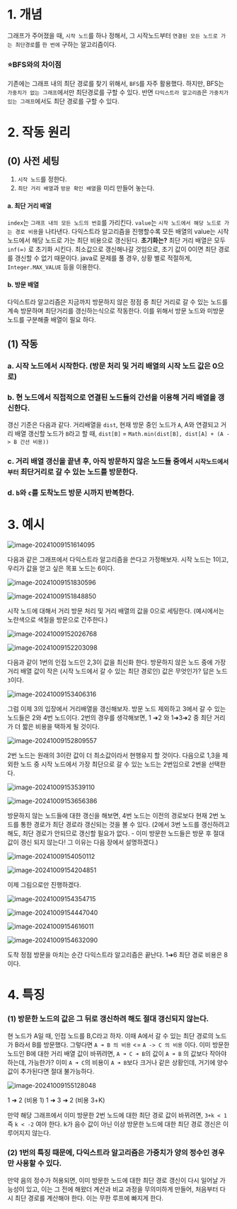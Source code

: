 # 1. 개념

그래프가 주어졌을 때, `시작 노드`를 하나 정해서, 그 시작노드부터 `연결된 모든 노드로 가는 최단경로`를 `한 번에` 구하는 알고리즘이다.

### ⭐BFS와의 차이점

기존에는 그래프 내의 최단 경로를 찾기 위해서, `BFS`를 자주 활용했다. 하지만, BFS는 `가중치가 없는 그래프`에서만 최단경로를 구할 수 있다. 반면 `다익스트라 알고리즘`은 `가중치가 있는 그래프`에서도 최단 경로를 구할 수 있다.

# 2. 작동 원리

## (0) 사전 세팅

1. `시작 노드`를 정한다.
2. `최단 거리 배열`과 `방문 확인 배열`을 미리 만들어 놓는다.

#### a. 최단 거리 배열

`index`는 `그래프 내의 모든 노드의 번호`를 가리킨다. `value`는 `시작 노드에서 해당 노드로 가는 경로 비용`을 나타낸다. 다익스트라 알고리즘을 진행할수록 모든 배열의 value는 시작 노드에서 해당 노드로 가는 최단 비용으로 갱신된다. 
**초기화는?**
최단 거리 배열은 모두 `inf(∞)` 로 초기화 시킨다. 최소값으로 갱신해나갈 것임으로, 초기 값이 0이면 최단 경로를 갱신할 수 없기 때문이다. java로 문제를 풀 경우, 상황 별로 적절하게, `Integer.MAX_VALUE` 등을 이용한다. 

#### b. 방문 배열 

다익스트라 알고리즘은 지금까지 방문하지 않은 정점 중 최단 거리로 갈 수 있는 노드를 계속 방문하며 최단거리를 갱신하는식으로 작동한다. 이를 위해서 방문 노드와 미방문 노드를 구분해줄 배열이 필요 하다. 

## (1) 작동 

### a. 시작 노드에서 시작한다. (방문 처리 및 거리 배열의 시작 노드 값은 0으로)

### b. 현 노드에서 직접적으로 연결된 노드들의 간선을 이용해 거리 배열을 갱신한다.

갱신 기준은 다음과 같다. 거리배열을 `dist`, 현재 방문 중인 노드가 `A`, A와 연결되고 거리 배열 갱신할 노드가 `B`라고 할 때, 
`dist[B]` = `Math.min(dist[B], dist[A] + (A -> B 간선 비용))`

### c. 거리 배열 갱신을 끝낸 후, 아직 방문하지 않은 노드들 중에서 `시작노드에서부터` 최단거리로 갈 수 있는 노드를 방문한다. 

### d. `b`와 `c`를 도착노드 방문 시까지 반복한다.

# 3. 예시

![image-20241009151614095](../../../../Documents/GitHub/dalcheonroadhead-github-blog/dalcheonroadhead.github.io/images/다익스트라알고리즘에대하여/image-20241009151614095.png)

다음과 같은 그래프에서 다익스트라 알고리즘을 쓴다고 가정해보자. 시작 노드는 1이고, 우리가 값을 얻고 싶은 목표 노드는 6이다. 

![image-20241009151830596](../../../../Documents/GitHub/dalcheonroadhead-github-blog/dalcheonroadhead.github.io/images/다익스트라알고리즘에대하여/image-20241009151830596.png)

![image-20241009151848850](../../../../Documents/GitHub/dalcheonroadhead-github-blog/dalcheonroadhead.github.io/images/다익스트라알고리즘에대하여/image-20241009151848850.png)

시작 노드에 대해서 거리 방문 처리 및 거리 배열의 값을 0으로 세팅한다. (예시에서는 노란색으로 색칠을 방문으로 간주한다.)

![image-20241009152026768](../../../../Documents/GitHub/dalcheonroadhead-github-blog/dalcheonroadhead.github.io/images/다익스트라알고리즘에대하여/image-20241009152026768.png)

![image-20241009152203098](../../../../Documents/GitHub/dalcheonroadhead-github-blog/dalcheonroadhead.github.io/images/다익스트라알고리즘에대하여/image-20241009152203098.png)

다음과 같이 1번의 인접 노드인 2,3이 값을 최신화 한다. 방문하지 않은 노드 중에 가장 거리 배열 값이 작은 (시작 노드에서 갈 수 있는 최단 경로인) 값은 무엇인가? 답은 노드 `3`이다. 

![image-20241009153406316](../../../../Documents/GitHub/dalcheonroadhead-github-blog/dalcheonroadhead.github.io/images/다익스트라알고리즘에대하여/image-20241009153406316.png)

그럼 이제 3의 입장에서 거리배열을 갱신해보자. 방문 노드 제외하고 3에서 갈 수 있는 노드들은 2와 4번 노드이다. 
2번의 경우를 생각해보면, 1 ➜2 와 1➜3➜2 중 최단 거리가 더 짧은 비용을 택하게 될 것이다.

![image-20241009152809557](../../../../Documents/GitHub/dalcheonroadhead-github-blog/dalcheonroadhead.github.io/images/다익스트라알고리즘에대하여/image-20241009152809557.png)

2번 노드는 원래의 3이란 값이 더 최소값이라서 현행유지 할 것이다. 다음으로 1,3을 제외한 노드 중 시작 노드에서 가장 최단으로 갈 수 있는 노드는 2번임으로 2번을 선택한다.

![image-20241009153539110](../../../../Documents/GitHub/dalcheonroadhead-github-blog/dalcheonroadhead.github.io/images/다익스트라알고리즘에대하여/image-20241009153539110.png)

![image-20241009153656386](../../../../Documents/GitHub/dalcheonroadhead-github-blog/dalcheonroadhead.github.io/images/다익스트라알고리즘에대하여/image-20241009153656386.png)

방문하지 않는 노드들에 대한 갱신을 해보면, 4번 노드는 이전의 경로보다 현재 2번 노드를 통한 경로가 최단 경로라 갱신되는 것을 볼 수 있다. (2에서 3번 노드를 갱신하려고 해도, 최단 경로가 안되므로 갱신할 필요가 없다. - 이미 방문한 노드들은 방문 후 절대 값이 갱신 되지 않는다! 그 이유는 다음 장에서 설명하겠다.)

![image-20241009154050112](../../../../Documents/GitHub/dalcheonroadhead-github-blog/dalcheonroadhead.github.io/images/다익스트라알고리즘에대하여/image-20241009154050112.png)

![image-20241009154204851](../../../../Documents/GitHub/dalcheonroadhead-github-blog/dalcheonroadhead.github.io/images/다익스트라알고리즘에대하여/image-20241009154204851.png)

이제 그림으로만 진행하겠다.

![image-20241009154354715](../../../../Documents/GitHub/dalcheonroadhead-github-blog/dalcheonroadhead.github.io/images/다익스트라알고리즘에대하여/image-20241009154354715.png)

![image-20241009154447040](../../../../Documents/GitHub/dalcheonroadhead-github-blog/dalcheonroadhead.github.io/images/다익스트라알고리즘에대하여/image-20241009154447040.png)

![image-20241009154616011](../../../../Documents/GitHub/dalcheonroadhead-github-blog/dalcheonroadhead.github.io/images/다익스트라알고리즘에대하여/image-20241009154616011.png)

![image-20241009154632090](../../../../Documents/GitHub/dalcheonroadhead-github-blog/dalcheonroadhead.github.io/images/다익스트라알고리즘에대하여/image-20241009154632090.png)

도착 정점 방문을 마치는 순간 다익스트라 알고리즘은 끝난다. 1➜6 최단 경로 비용은 8이다. 

# 4. 특징

### (1) 방문한 노드의 값은 그 뒤로 갱신하려 해도 절대 갱신되지 않는다.

현 노드가 A일 때, 인접 노드를 B,C라고 하자. 이때 A에서 갈 수 있는 최단 경로의 노드가 B라서 B를 방문했다. 그렇다면 
`A ➜ B 의 비용` <= `A -> C 의 비용` 이다. 이미 방문한 노드인 B에 대한 거리 배열 값이 바뀌려면, `A ➜ C ➜ B`의 값이 `A ➜ B` 의 값보다 작아야 하는데, 가능한가? 
이미 `A ➜ C`의 비용이 `A ➜ B`보다 크거나 같은 상황인데, 거기에 양수 값이 추가된다면 절대 불가능하다.

![image-20241009155128048](../../../../Documents/GitHub/dalcheonroadhead-github-blog/dalcheonroadhead.github.io/images/다익스트라알고리즘에대하여/image-20241009155128048.png)

1 ➜ 2 (비용 1)
1 ➜ 3 ➜ 2 (비용 3+K)

만약 해당 그래프에서 이미 방문한 2번 노드에 대한 최단 경로 값이 바뀌려면, `3+k < 1` 즉 `k < -2` 여야 한다. k가 음수 값이 아닌 이상 방문한 노드에 대한 최단 경로 갱신은 이루어지지 않는다. 

### (2) 1번의 특징 때문에, 다익스트라 알고리즘은 가중치가 양의 정수인 경우만 사용할 수 있다. 

만약 음의 정수가 허용되면, 이미 방문한 노드에 대한 최단 경로 갱신이 다시 일어날 가능성이 있고, 이는 그 전에 해왔더 계산과 비교 과정을 무의미하게 만들어, 처음부터 다시 최단 경로를 계산해야 한다. 이는 무한 루프에 빠지게 한다.



